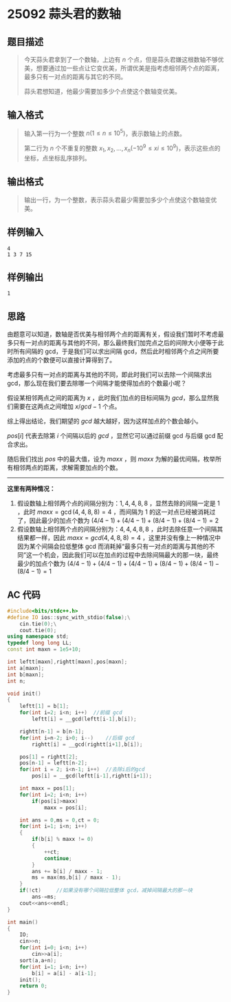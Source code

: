 # 25092 蒜头君的数轴

## **题目描述**

> 今天蒜头君拿到了一个数轴，上边有 $n$ 个点，但是蒜头君嫌这根数轴不够优美，想要通过加一些点让它变优美，所谓优美是指考虑相邻两个点的距离，最多只有一对点的距离与其它的不同。
>
> 蒜头君想知道，他最少需要加多少个点使这个数轴变优美。



## **输入格式**

> 输入第一行为一个整数 $n(1 \leq n \leq 10^5)$，表示数轴上的点数。
>
> 第二行为 $n$ 个不重复的整数 $x_1,x_2,...,x_n(−10^9≤xi≤10^9)$，表示这些点的坐标，点坐标乱序排列。



## **输出格式**

> 输出一行，为一个整数，表示蒜头君最少需要加多少个点使这个数轴变优美。



## **样例输入**

    4
    1 3 7 15



## **样例输出**

    1



## **思路**

由题意可以知道，数轴是否优美与相邻两个点的距离有关，假设我们暂时不考虑最多只有一对点的距离与其他的不同，那么最终我们加完点之后的间隙大小便等于此时所有间隔的 gcd，于是我们可以求出间隔 gcd，然后此时相邻两个点之间所要添加的点的个数便可以直接计算得到了。

考虑最多只有一对点的距离与其他的不同，即此时我们可以去除一个间隔求出 gcd，那么现在我们要去除哪一个间隔才能使得加点的个数最小呢？

假设某相邻两点之间的距离为 $x$ ，此时我们加点的目标间隔为 $gcd$，那么显然我们需要在这两点之间增加 $x/gcd-1$ 个点。

综上得出结论，我们期望的 $gcd$ 越大越好，因为这样加点的个数会越小。

$pos[i]$ 代表去除第 $i$ 个间隔以后的 $gcd$ ，显然它可以通过前缀 gcd 与后缀 gcd 配合求出。

随后我们找出 $pos$ 中的最大值，设为 $maxx$ ，则 $maxx$ 为解的最优间隔，枚举所有相邻两点的距离，求解需要加点的个数。

---

**这里有两种情况：**

1. 假设数轴上相邻两个点的间隔分别为：$1,4,4,8,8$ ，显然去除的间隔一定是 $1$ ，此时 $maxx=\gcd(4,4,8,8)=4$ ，而间隔为 $1$ 的这一对点已经被消耗过了，因此最少的加点个数为 $(4/4-1)+(4/4-1)+(8/4-1)+(8/4-1)=2$ 
2. 假设数轴上相邻两个点的间隔分别为：$4,4,4,8,8$ ，此时去除任意一个间隔其结果都一样，因此 $maxx=gcd(4,4,8,8)=4$ ，这里并没有像上一种情况中因为某个间隔会拉低整体 gcd 而消耗掉“最多只有一对点的距离与其他的不同”这一个机会，因此我们可以在加点的过程中去除间隔最大的那一块，最终最少的加点个数为 $(4/4-1)+(4/4-1)+(4/4-1)+(8/4-1)+(8/4-1)-(8/4-1)=1$



## **AC 代码**

```cpp
#include<bits/stdc++.h>
#define IO ios::sync_with_stdio(false);\
    cin.tie(0);\
    cout.tie(0);
using namespace std;
typedef long long LL;
const int maxn = 1e5+10;

int leftt[maxn],rightt[maxn],pos[maxn];
int a[maxn];
int b[maxn];
int n;

void init()
{
    leftt[1] = b[1];
    for(int i=2; i<n; i++)  //前缀 gcd
        leftt[i] = __gcd(leftt[i-1],b[i]);

    rightt[n-1] = b[n-1];
    for(int i=n-2; i>0; i--)    //后缀 gcd
        rightt[i] = __gcd(rightt[i+1],b[i]);

    pos[1] = rightt[2];
    pos[n-1] = leftt[n-2];
    for(int i = 2; i<n-1; i++)  //去除i后的gcd
        pos[i] = __gcd(leftt[i-1],rightt[i+1]);

    int maxx = pos[1];
    for(int i=2; i<n; i++)
        if(pos[i]>maxx)
            maxx = pos[i];

    int ans = 0,ms = 0,ct = 0;
    for(int i=1; i<n; i++)
    {
        if(b[i] % maxx != 0)
        {
            ++ct;
            continue;
        }
        ans += b[i] / maxx - 1;
        ms = max(ms,b[i] / maxx - 1);
    }
    if(!ct)		//如果没有哪个间隔拉低整体 gcd，减掉间隔最大的那一块
        ans-=ms;
    cout<<ans<<endl;
}

int main()
{
    IO;
    cin>>n;
    for(int i=0; i<n; i++)
        cin>>a[i];
    sort(a,a+n);
    for(int i=1; i<n; i++)
        b[i] = a[i] - a[i-1];
    init();
    return 0;
}
```

